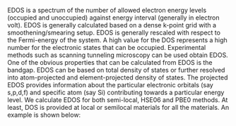 EDOS is a spectrum of the number of allowed electron energy levels (occupied and unoccupied) against energy interval (generally in electron volt). EDOS is generally calculated based on a dense k-point grid with a smoothening/smearing setup. EDOS is generally rescaled with respect to the Fermi-energy of the system. A high value for the DOS represents a high number for the electronic states that can be occupied. Experimental methods such as scanning tunneling microscopy can be used obtain EDOS. One of the obvious properties that can be calculated from EDOS is the bandgap. EDOS can be based on total density of states or further resolved into atom-projected and element-projected density of states. The projected EDOS provides information about the particular electronic orbitals (say s,p,d,f) and specific atom (say Si) contributing towards a particular energy level. We calculate EDOS for both semi-local, HSE06 and PBE0 methods. At least, DOS is provided at local or semilocal materials for all the materials. An example is shown below:
